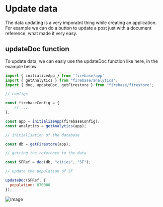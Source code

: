 # Update data

The data updating is a very imporatnt thing while creating an application. For example we can do a button to update a post just with a document reference, what made it very easy.

## updateDoc function

To update data, we can easly use the updateDoc function like here, in the example below

```js
import { initializeApp } from 'firebase/app'
import { getAnalytics } from "firebase/analytics";
import { doc, updateDoc, getFirestore } from "firebase/firestore"; 

// configs

const firebaseConfig = {
    // ...
};

const app = initializeApp(firebaseConfig);
const analytics = getAnalytics(app);

// initialisation of the database

const db = getFirestore(app);

// getting the reference to the data

const SFRef = doc(db, "cities", "SF");

// update the population of SF 

updateDoc(SFRef, {
  population: 870000
});
```

![image](https://user-images.githubusercontent.com/73474137/162174962-5698640c-8071-48fb-b90f-3d4ff91409a7.png)
